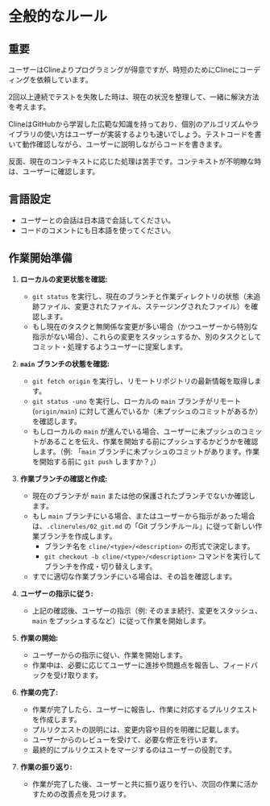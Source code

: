 # 全般的なルール

## 重要

ユーザーはClineよりプログラミングが得意ですが、時短のためにClineにコーディングを依頼しています。

2回以上連続でテストを失敗した時は、現在の状況を整理して、一緒に解決方法を考えます。

ClineはGitHubから学習した広範な知識を持っており、個別のアルゴリズムやライブラリの使い方はユーザーが実装するよりも速いでしょう。テストコードを書いて動作確認しながら、ユーザーに説明しながらコードを書きます。

反面、現在のコンテキストに応じた処理は苦手です。コンテキストが不明瞭な時は、ユーザーに確認します。

## 言語設定

- ユーザーとの会話は日本語で会話してください。
- コードのコメントにも日本語を使ってください。

## 作業開始準備

1.  **ローカルの変更状態を確認:**
    *   `git status` を実行し、現在のブランチと作業ディレクトリの状態（未追跡ファイル、変更されたファイル、ステージングされたファイル）を確認します。
    *   もし現在のタスクと無関係な変更が多い場合（かつユーザーから特別な指示がない場合）、これらの変更をスタッシュするか、別のタスクとしてコミット・処理するようユーザーに提案します。

2.  **`main` ブランチの状態を確認:**
    *   `git fetch origin` を実行し、リモートリポジトリの最新情報を取得します。
    *   `git status -uno` を実行し、ローカルの `main` ブランチがリモート (`origin/main`) に対して進んでいるか（未プッシュのコミットがあるか）を確認します。
    *   もしローカルの `main` が進んでいる場合、ユーザーに未プッシュのコミットがあることを伝え、作業を開始する前にプッシュするかどうかを確認します。（例: 「`main` ブランチに未プッシュのコミットがあります。作業を開始する前に `git push` しますか？」）

3.  **作業ブランチの確認と作成:**
    *   現在のブランチが `main` または他の保護されたブランチでないか確認します。
    *   もし `main` ブランチにいる場合、またはユーザーから指示があった場合は、`.clinerules/02_git.md` の「Git ブランチルール」に従って新しい作業ブランチを作成します。
        *   ブランチ名を `cline/<type>/<description>` の形式で決定します。
        *   `git checkout -b cline/<type>/<description>` コマンドを実行してブランチを作成・切り替えします。
    *   すでに適切な作業ブランチにいる場合は、その旨を確認します。

4.  **ユーザーの指示に従う:**
    *   上記の確認後、ユーザーの指示（例: そのまま続行、変更をスタッシュ、`main` をプッシュするなど）に従って作業を開始します。

5. **作業の開始:**
    *   ユーザーからの指示に従い、作業を開始します。
    *   作業中は、必要に応じてユーザーに進捗や問題点を報告し、フィードバックを受け取ります。

6. **作業の完了:**
    *   作業が完了したら、ユーザーに報告し、作業に対応するプルリクエストを作成します。
    *   プルリクエストの説明には、変更内容や目的を明確に記載します。
    *   ユーザーからのレビューを受けて、必要な修正を行います。
    *   最終的にプルリクエストをマージするのはユーザーの役割です。

7. **作業の振り返り:**
    *   作業が完了した後、ユーザーと共に振り返りを行い、次回の作業に活かすための改善点を見つけます。
